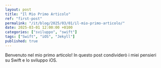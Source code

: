 ```yaml
---
layout: post
title: "Il Mio Primo Articolo"
ref: "first-post"
permalink: "/it/blog/2025/03/01/il-mio-primo-articolo/"
date: 2025-03-01 12:00:00 +0100
categories: ["sviluppo", "swift"]
tags: ["Swift", "iOS", "Jekyll"]
published: true
---
```

Benvenuto nel mio primo articolo! In questo post condividerò i miei pensieri su Swift e lo sviluppo iOS.